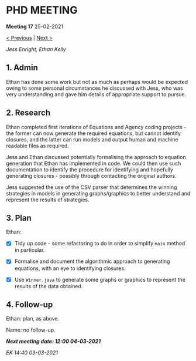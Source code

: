 # PHD MEETING

__Meeting 17__
25-02-2021

[< Previous](02-21/16_11-02-21.md) | [Next >](03-21/18_04-03-21.md)

_Jess Enright,_
_Ethan Kelly_


## 1. Admin

Ethan has done some work but not as much as perhaps would be expected owing to some personal circumstances he discussed with Jess, who was very understanding and gave him details of appropriate support to pursue.


## 2. Research

Ethan completed first iterations of Equations and Agency coding projects - the former can now generate the required equations, but cannot identify closures, and the latter can run models and output human and machine readable files as required.

Jess and Ethan discussed potentially formalising the approach to equation generation that Ethan has implemented in code. We could then use such documentation to identify the procedure for identifying and hopefully generating closures - possibly through contacting the original authors.

Jess suggested the use of the CSV parser that determines the winning strategies in models in generating graphs/graphics to better understand and represent the results of strategies.


## 3. Plan
Ethan: 
* [x] Tidy up code - some refactoring to do in order to simplify `main` method in particular.
* [x] Formalise and document the algorithmic approach to generating equations, with an eye to identifying closures.
* [x] Use `Winner.java` to generate some graphs or graphics to represent the results of the data obtained.


## 4. Follow-up

Ethan: plan, as above.

Name: no follow-up.


**_Next meeting date: 12:00 04-03-2021_**



_EK 14:40 03-03-2021_
